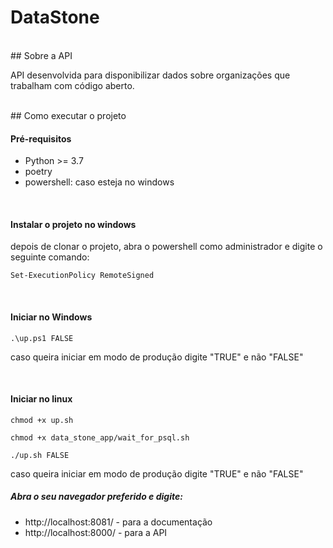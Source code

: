 # DataStone

<br/>
## Sobre a API

API desenvolvida para disponibilizar dados sobre organizações que trabalham
com código aberto.

<br/>
## Como executar o projeto


#### Pré-requisitos

- Python >= 3.7
- poetry
- powershell: caso esteja no windows


<br/>

#### Instalar o projeto no windows

depois de clonar o projeto, abra o powershell como administrador
e digite o seguinte comando:

`Set-ExecutionPolicy RemoteSigned`

<br/>

#### Iniciar no Windows

`.\up.ps1 FALSE`

caso queira iniciar em modo de produção digite "TRUE" e não "FALSE"

<br/>

#### Iniciar no linux

`chmod +x up.sh`

`chmod +x data_stone_app/wait_for_psql.sh`

`./up.sh FALSE`

caso queira iniciar em modo de produção digite "TRUE" e não "FALSE"

##### Abra o seu navegador preferido e digite:
- http://localhost:8081/ - para a documentação
- http://localhost:8000/ - para a API
